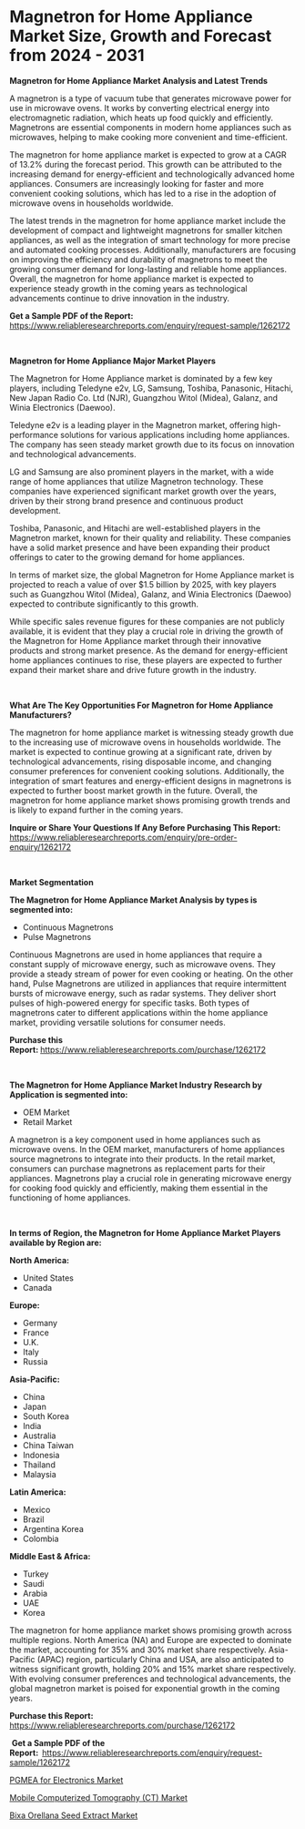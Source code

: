<p><h1>Magnetron for Home Appliance Market Size, Growth and Forecast from 2024 - 2031</h1></p><p><strong>Magnetron for Home Appliance Market Analysis and Latest Trends</strong></p>
<p><p>A magnetron is a type of vacuum tube that generates microwave power for use in microwave ovens. It works by converting electrical energy into electromagnetic radiation, which heats up food quickly and efficiently. Magnetrons are essential components in modern home appliances such as microwaves, helping to make cooking more convenient and time-efficient.</p><p>The magnetron for home appliance market is expected to grow at a CAGR of 13.2% during the forecast period. This growth can be attributed to the increasing demand for energy-efficient and technologically advanced home appliances. Consumers are increasingly looking for faster and more convenient cooking solutions, which has led to a rise in the adoption of microwave ovens in households worldwide.</p><p>The latest trends in the magnetron for home appliance market include the development of compact and lightweight magnetrons for smaller kitchen appliances, as well as the integration of smart technology for more precise and automated cooking processes. Additionally, manufacturers are focusing on improving the efficiency and durability of magnetrons to meet the growing consumer demand for long-lasting and reliable home appliances. Overall, the magnetron for home appliance market is expected to experience steady growth in the coming years as technological advancements continue to drive innovation in the industry.</p></p>
<p><strong>Get a Sample PDF of the Report:&nbsp;</strong> <a href="https://www.reliableresearchreports.com/enquiry/request-sample/1262172">https://www.reliableresearchreports.com/enquiry/request-sample/1262172</a></p>
<p>&nbsp;</p>
<p><strong>Magnetron for Home Appliance Major Market Players</strong></p>
<p><p>The Magnetron for Home Appliance market is dominated by a few key players, including Teledyne e2v, LG, Samsung, Toshiba, Panasonic, Hitachi, New Japan Radio Co. Ltd (NJR), Guangzhou Witol (Midea), Galanz, and Winia Electronics (Daewoo).</p><p>Teledyne e2v is a leading player in the Magnetron market, offering high-performance solutions for various applications including home appliances. The company has seen steady market growth due to its focus on innovation and technological advancements.</p><p>LG and Samsung are also prominent players in the market, with a wide range of home appliances that utilize Magnetron technology. These companies have experienced significant market growth over the years, driven by their strong brand presence and continuous product development.</p><p>Toshiba, Panasonic, and Hitachi are well-established players in the Magnetron market, known for their quality and reliability. These companies have a solid market presence and have been expanding their product offerings to cater to the growing demand for home appliances.</p><p>In terms of market size, the global Magnetron for Home Appliance market is projected to reach a value of over $1.5 billion by 2025, with key players such as Guangzhou Witol (Midea), Galanz, and Winia Electronics (Daewoo) expected to contribute significantly to this growth.</p><p>While specific sales revenue figures for these companies are not publicly available, it is evident that they play a crucial role in driving the growth of the Magnetron for Home Appliance market through their innovative products and strong market presence. As the demand for energy-efficient home appliances continues to rise, these players are expected to further expand their market share and drive future growth in the industry.</p></p>
<p>&nbsp;</p>
<p><strong>What Are The Key Opportunities For Magnetron for Home Appliance Manufacturers?</strong></p>
<p><p>The magnetron for home appliance market is witnessing steady growth due to the increasing use of microwave ovens in households worldwide. The market is expected to continue growing at a significant rate, driven by technological advancements, rising disposable income, and changing consumer preferences for convenient cooking solutions. Additionally, the integration of smart features and energy-efficient designs in magnetrons is expected to further boost market growth in the future. Overall, the magnetron for home appliance market shows promising growth trends and is likely to expand further in the coming years.</p></p>
<p><strong>Inquire or Share Your Questions If Any Before Purchasing This Report:</strong> <a href="https://www.reliableresearchreports.com/enquiry/pre-order-enquiry/1262172">https://www.reliableresearchreports.com/enquiry/pre-order-enquiry/1262172</a></p>
<p>&nbsp;</p>
<p><strong>Market Segmentation</strong></p>
<p><strong>The Magnetron for Home Appliance Market Analysis by types is segmented into:</strong></p>
<p><ul><li>Continuous Magnetrons</li><li>Pulse Magnetrons</li></ul></p>
<p><p>Continuous Magnetrons are used in home appliances that require a constant supply of microwave energy, such as microwave ovens. They provide a steady stream of power for even cooking or heating. On the other hand, Pulse Magnetrons are utilized in appliances that require intermittent bursts of microwave energy, such as radar systems. They deliver short pulses of high-powered energy for specific tasks. Both types of magnetrons cater to different applications within the home appliance market, providing versatile solutions for consumer needs.</p></p>
<p><strong>Purchase this Report:&nbsp;</strong><a href="https://www.reliableresearchreports.com/purchase/1262172">https://www.reliableresearchreports.com/purchase/1262172</a></p>
<p>&nbsp;</p>
<p><strong>The Magnetron for Home Appliance Market Industry Research by Application is segmented into:</strong></p>
<p><ul><li>OEM Market</li><li>Retail Market</li></ul></p>
<p><p>A magnetron is a key component used in home appliances such as microwave ovens. In the OEM market, manufacturers of home appliances source magnetrons to integrate into their products. In the retail market, consumers can purchase magnetrons as replacement parts for their appliances. Magnetrons play a crucial role in generating microwave energy for cooking food quickly and efficiently, making them essential in the functioning of home appliances.</p></p>
<p>&nbsp;</p>
<p><strong>In terms of Region, the Magnetron for Home Appliance Market Players available by Region are:</strong></p>
<p>
    <p> <strong> North America: </strong>
        <ul>
            <li>United States</li>
            <li>Canada</li>
        </ul>
        </p> 
    <p> <strong> Europe: </strong>
        <ul>
            <li>Germany</li>
            <li>France</li>
            <li>U.K.</li>
            <li>Italy</li>
            <li>Russia</li>
        </ul>
        </p> 
    <p> <strong> Asia-Pacific: </strong>
        <ul>
            <li>China</li>
            <li>Japan</li>
            <li>South Korea</li>
            <li>India</li>
            <li>Australia</li>
            <li>China Taiwan</li>
            <li>Indonesia</li>
            <li>Thailand</li>
            <li>Malaysia</li>
        </ul>
        </p> 
    <p> <strong> Latin America: </strong>
        <ul>
            <li>Mexico</li>
            <li>Brazil</li>
            <li>Argentina Korea</li>
            <li>Colombia</li>
        </ul>
        </p> 
    <p> <strong> Middle East & Africa: </strong>
        <ul>
            <li>Turkey</li>
            <li>Saudi</li>
            <li>Arabia</li>
            <li>UAE</li>
            <li>Korea</li>
        </ul>
    </p>
    </p>
<p><p>The magnetron for home appliance market shows promising growth across multiple regions. North America (NA) and Europe are expected to dominate the market, accounting for 35% and 30% market share respectively. Asia-Pacific (APAC) region, particularly China and USA, are also anticipated to witness significant growth, holding 20% and 15% market share respectively. With evolving consumer preferences and technological advancements, the global magnetron market is poised for exponential growth in the coming years.</p></p>
<p><strong>Purchase this Report: </strong><a href="https://www.reliableresearchreports.com/purchase/1262172">https://www.reliableresearchreports.com/purchase/1262172</a></p>
<p>&nbsp;<strong>Get a Sample PDF of the Report:&nbsp;&nbsp;</strong><a href="https://www.reliableresearchreports.com/enquiry/request-sample/1262172">https://www.reliableresearchreports.com/enquiry/request-sample/1262172</a></p>
<p><strong></strong></p>
<p><p><a href="https://github.com/lbird53714/Market-Research-Report-List-3/blob/main/pgmea-for-electronics-market.md">PGMEA for Electronics Market</a></p><p><a href="https://www.linkedin.com/pulse/mobile-computerized-tomography-ct-market-challenges-opportunities-ghkce?trackingId=CyAg%2B9J2tfMKgXSzG3Xkrw%3D%3D">Mobile Computerized Tomography (CT) Market</a></p><p><a href="https://www.linkedin.com/pulse/bixa-orellana-seed-extract-market-size-focuses-dynamics-in-depth-dcsxe?trackingId=Qnj%2FmsVt6W9YroRyWqKvug%3D%3D">Bixa Orellana Seed Extract Market</a></p></p>